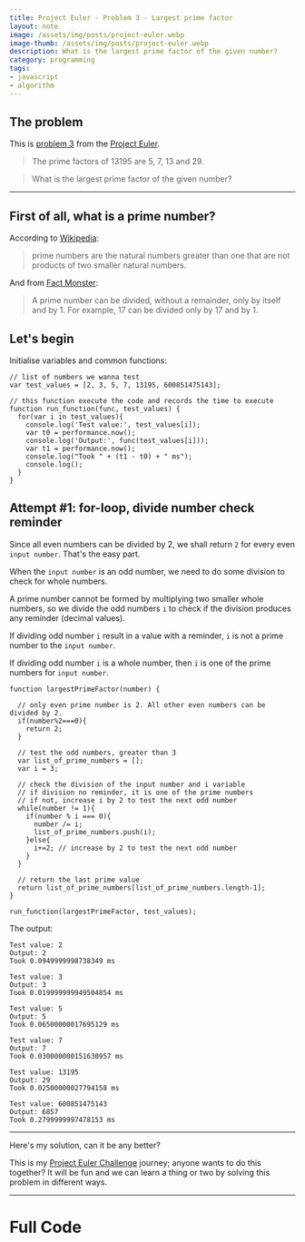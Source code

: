 ```yaml
---
title: Project Euler - Problem 3 - Largest prime factor
layout: note
image: /assets/img/posts/project-euler.webp
image-thumb: /assets/img/posts/project-euler.webp
description: What is the largest prime factor of the given number?
category: programming
tags:
- javascript
- algorithm
---
```


## The problem
This is [problem 3](https://projecteuler.net/problem=3) from the [Project Euler](https://projecteuler.net/).

> The prime factors of 13195 are 5, 7, 13 and 29.

> What is the largest prime factor of the given number?

---

## First of all, what is a prime number?

According to [Wikipedia](https://en.wikipedia.org/wiki/Prime_number):
> prime numbers are the natural numbers greater than one that are not products of two smaller natural numbers.

And from [Fact Monster](https://www.factmonster.com/math-science/mathematics/prime-numbers-facts-examples-table-of-all-up-to-1000):
> A prime number can be divided, without a remainder, only by itself and by 1. For example, 17 can be divided only by 17 and by 1.

## Let's begin

Initialise variables and common functions:
```
// list of numbers we wanna test
var test_values = [2, 3, 5, 7, 13195, 600851475143];

// this function execute the code and records the time to execute
function run_function(func, test_values) {
  for(var i in test_values){
    console.log('Test value:', test_values[i]);
    var t0 = performance.now();
    console.log('Output:', func(test_values[i]));
    var t1 = performance.now();
    console.log("Took " + (t1 - t0) + " ms");
    console.log();
  }
}
```

## Attempt #1: for-loop, divide number check reminder

Since all even numbers can be divided by 2, we shall return `2` for every even `input number`. That's the easy part.

When the `input number` is an odd number, we need to do some division to check for whole numbers.

A prime number cannot be formed by multiplying two smaller whole numbers, so we divide the odd numbers `i` to check if the division produces any reminder (decimal values).

If dividing odd number `i` result in a value with a reminder, `i` is not a prime number to the `input number`.

If dividing odd number `i` is a whole number, then `i` is one of the prime numbers for `input number`.

```
function largestPrimeFactor(number) {

  // only even prime number is 2. All other even numbers can be divided by 2.
  if(number%2===0){
    return 2;
  }

  // test the odd numbers, greater than 3
  var list_of_prime_numbers = [];
  var i = 3;

  // check the division of the input number and i variable
  // if division no reminder, it is one of the prime numbers
  // if not, increase i by 2 to test the next odd number
  while(number != 1){
    if(number % i === 0){
      number /= i;
      list_of_prime_numbers.push(i);
    }else{
      i+=2; // increase by 2 to test the next odd number
    }
  }

  // return the last prime value
  return list_of_prime_numbers[list_of_prime_numbers.length-1];
}

run_function(largestPrimeFactor, test_values);

```

The output:
```
Test value: 2
Output: 2
Took 0.0949999998738349 ms

Test value: 3
Output: 3
Took 0.019999999949504854 ms

Test value: 5
Output: 5
Took 0.06500000017695129 ms

Test value: 7
Output: 7
Took 0.030000000151630957 ms

Test value: 13195
Output: 29
Took 0.02500000027794158 ms

Test value: 600851475143
Output: 6857
Took 0.2799999997478153 ms
```

---

Here's my solution, can it be any better?

This is my [Project Euler Challenge](https://projecteuler.net/) journey; anyone wants to do this together? It will be fun and we can learn a thing or two by solving this problem in different ways.

---

# Full Code

<script src="https://gist.github.com/jinglescode/842d29ae37df5bc7cbbcee068507b0a5.js"></script>
